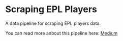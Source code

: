 
# Scraping EPL Players

A data pipeline for scraping EPL players data.

You can read more anbout this pipeline here: [Medium](https://medium.com/@shimanges/building-your-first-data-engineering-project-on-aws-8da99d357a1a)


